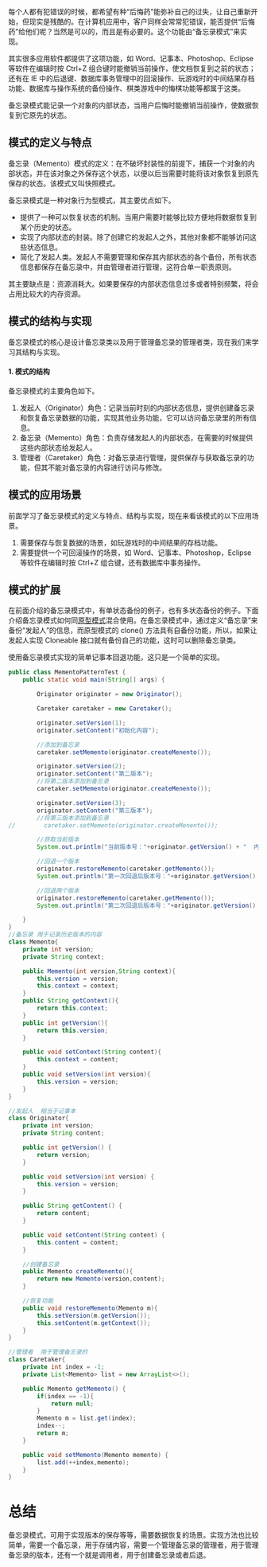 每个人都有犯错误的时候，都希望有种“后悔药”能弥补自己的过失，让自己重新开始，但现实是残酷的。在计算机应用中，客户同样会常常犯错误，能否提供“后悔药”给他们呢？当然是可以的，而且是有必要的。这个功能由“备忘录模式”来实现。

其实很多应用软件都提供了这项功能，如 Word、记事本、Photoshop、Eclipse 等软件在编辑时按 Ctrl+Z 组合键时能撤销当前操作，使文档恢复到之前的状态；还有在 IE 中的后退键、数据库事务管理中的回滚操作、玩游戏时的中间结果存档功能、数据库与操作系统的备份操作、棋类游戏中的悔棋功能等都属于这类。

备忘录模式能记录一个对象的内部状态，当用户后悔时能撤销当前操作，使数据恢复到它原先的状态。

## 模式的定义与特点

备忘录（Memento）模式的定义：在不破坏封装性的前提下，捕获一个对象的内部状态，并在该对象之外保存这个状态，以便以后当需要时能将该对象恢复到原先保存的状态。该模式又叫快照模式。

备忘录模式是一种对象行为型模式，其主要优点如下。

- 提供了一种可以恢复状态的机制。当用户需要时能够比较方便地将数据恢复到某个历史的状态。
- 实现了内部状态的封装。除了创建它的发起人之外，其他对象都不能够访问这些状态信息。
- 简化了发起人类。发起人不需要管理和保存其内部状态的各个备份，所有状态信息都保存在备忘录中，并由管理者进行管理，这符合单一职责原则。


其主要缺点是：资源消耗大。如果要保存的内部状态信息过多或者特别频繁，将会占用比较大的内存资源。

## 模式的结构与实现

备忘录模式的核心是设计备忘录类以及用于管理备忘录的管理者类，现在我们来学习其结构与实现。

#### 1. 模式的结构

备忘录模式的主要角色如下。

1. 发起人（Originator）角色：记录当前时刻的内部状态信息，提供创建备忘录和恢复备忘录数据的功能，实现其他业务功能，它可以访问备忘录里的所有信息。
2. 备忘录（Memento）角色：负责存储发起人的内部状态，在需要的时候提供这些内部状态给发起人。
3. 管理者（Caretaker）角色：对备忘录进行管理，提供保存与获取备忘录的功能，但其不能对备忘录的内容进行访问与修改。

## 模式的应用场景

前面学习了备忘录模式的定义与特点、结构与实现，现在来看该模式的以下应用场景。

1. 需要保存与恢复数据的场景，如玩游戏时的中间结果的存档功能。
2. 需要提供一个可回滚操作的场景，如 Word、记事本、Photoshop，Eclipse 等软件在编辑时按 Ctrl+Z 组合键，还有数据库中事务操作。

## 模式的扩展

在前面介绍的备忘录模式中，有单状态备份的例子，也有多状态备份的例子。下面介绍备忘录模式如何同[原型模式](http://c.biancheng.net/view/1343.html)混合使用。在备忘录模式中，通过定义“备忘录”来备份“发起人”的信息，而原型模式的 clone() 方法具有自备份功能，所以，如果让发起人实现 Cloneable 接口就有备份自己的功能，这时可以删除备忘录类。

使用备忘录模式实现的简单记事本回退功能，这只是一个简单的实现。

```java
public class MementoPatternTest {
    public static void main(String[] args) {

        Originator originator = new Originator();

        Caretaker caretaker = new Caretaker();

        originator.setVersion(1);
        originator.setContent("初始化内容");

        //添加到备忘录
        caretaker.setMemento(originator.createMenento());

        originator.setVersion(2);
        originator.setContent("第二版本");
        //将第二版本添加到备忘录
        caretaker.setMemento(originator.createMenento());

        originator.setVersion(3);
        originator.setContent("第三版本");
        //将第三版本添加到备忘录
//        caretaker.setMemento(originator.createMenento());

        //获取当前版本
        System.out.println("当前版本号："+originator.getVersion() + "  内容：" + originator.getContent());

        //回退一个版本
        originator.restoreMemento(caretaker.getMemento());
        System.out.println("第一次回退后版本号："+originator.getVersion() + "  内容：" + originator.getContent());

        //回退两个版本
        originator.restoreMemento(caretaker.getMemento());
        System.out.println("第二次回退后版本号："+originator.getVersion() + "  内容：" + originator.getContent());

    }
}
//备忘录 用于记录历史版本的内容
class Memento{
    private int version;
    private String context;

    public Memento(int version,String context){
        this.version = version;
        this.context = context;
    }
    public String getContext(){
        return this.context;
    }
    public int getVersion(){
        return this.version;
    }

    public void setContext(String content){
        this.context = content;
    }
    public void setVersion(int version){
        this.version = version;
    }
}

//发起人  相当于记事本
class Originator{
    private int version;
    private String content;

    public int getVersion() {
        return version;
    }

    public void setVersion(int version) {
        this.version = version;
    }

    public String getContent() {
        return content;
    }

    public void setContent(String content) {
        this.content = content;
    }

    //创建备忘录
    public Memento createMenento(){
        return new Memento(version,content);
    }

    //恢复功能
    public void restoreMemento(Memento m){
        this.setVersion(m.getVersion());
        this.setContent(m.getContext());
    }
}

//管理者  用于管理备忘录的
class Caretaker{
    private int index = -1;
    private List<Memento> list = new ArrayList<>();

    public Memento getMemento() {
        if(index == -1){
            return null;
        }
        Memento m = list.get(index);
        index--;
        return m;
    }

    public void setMemento(Memento memento) {
        list.add(++index,memento);
    }
}
```



# 总结

备忘录模式，可用于实现版本的保存等等，需要数据恢复的场景。实现方法也比较简单，需要一个备忘录，用于存储内容，需要一个管理备忘录的管理者，用于管理备忘录的版本，还有一个就是调用者，用于创建备忘录或者后退。